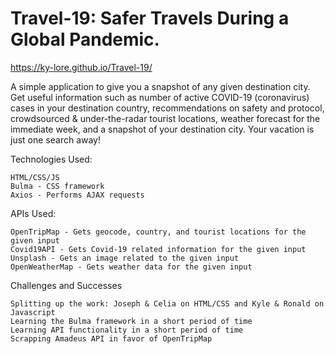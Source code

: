 # Travel-19: Safer Travels During a Global Pandemic.

https://ky-lore.github.io/Travel-19/

A simple application to give you a snapshot of any given destination city. Get useful information such as number of active COVID-19 (coronavirus) cases in your destination country, recommendations on safety and protocol, crowdsourced & under-the-radar tourist locations, weather forecast for the immediate week, and a snapshot of your destination city. Your vacation is just one search away!

Technologies Used:

    HTML/CSS/JS
    Bulma - CSS framework
    Axios - Performs AJAX requests

APIs Used:

    OpenTripMap - Gets geocode, country, and tourist locations for the given input
    Covid19API - Gets Covid-19 related information for the given input
    Unsplash - Gets an image related to the given input
    OpenWeatherMap - Gets weather data for the given input

Challenges and Successes

    Splitting up the work: Joseph & Celia on HTML/CSS and Kyle & Ronald on Javascript
    Learning the Bulma framework in a short period of time
    Learning API functionality in a short period of time
    Scrapping Amadeus API in favor of OpenTripMap

